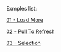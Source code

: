 Exmples list:

[01 - Load More](./CS/LoadMore)

[02 - Pull To Refresh](./CS/PullToRefresh)

[03 - Selection](./CS/Selection)
